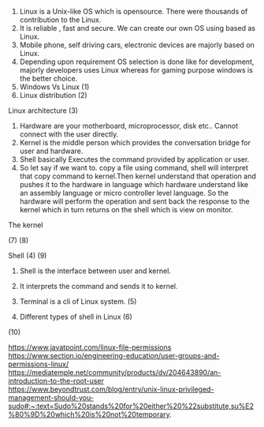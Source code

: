 1. Linux is a Unix-like OS which is opensource. There were thousands of contribution to the Linux. 
2. It is reliable ,  fast and secure. We can create our own OS using based as Linux. 
3. Mobile phone, self driving cars, electronic devices are majorly based on Linux. 
4. Depending upon requirement OS selection is done like for development, majorly developers uses Linux whereas for gaming purpose windows is the better choice. 
5. Windows Vs Linux (1) 
6. Linux distribution (2) 

Linux architecture (3) 

1. Hardware are your motherboard, microprocessor, disk etc.. Cannot connect with the user directly. 
2. Kernel is the middle person which provides the conversation bridge for user and hardware. 
3. Shell basically Executes the command provided by application or user. 
4. So let say if we want to. copy a file using command, shell will interpret that copy command to kernel.Then kernel understand that operation and pushes it to the hardware in language which hardware understand like an assembly language or micro controller level language. So the hardware will perform the operation and sent back the response to the kernel which in turn returns on the shell which is view on monitor. 


The kernel

(7) (8)

Shell (4) (9)

1. Shell is the interface between user and kernel.
2. It interprets the command and sends it to kernel. 

3. Terminal is a cli of Linux system. (5) 

4. Different types of shell in Linux (6) 

(10)


https://www.javatpoint.com/linux-file-permissions
https://www.section.io/engineering-education/user-groups-and-permissions-linux/
https://mediatemple.net/community/products/dv/204643890/an-introduction-to-the-root-user
https://www.beyondtrust.com/blog/entry/unix-linux-privileged-management-should-you-sudo#:~:text=Sudo%20stands%20for%20either%20%22substitute,su%E2%80%9D%20which%20is%20not%20temporary.